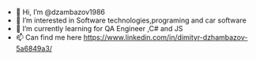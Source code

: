 - 👋 Hi, I’m @dzambazov1986
- 👀 I’m interested in Software technologies,programing and car software
- 🌱 I’m currently learning for  QA Engineer ,C# and JS
- 📫 Can find me here https://www.linkedin.com/in/dimityr-dzhambazov-5a6849a3/

<!---
dzambazov1986/dzambazov1986 is a ✨ special ✨ repository because its `README.md` (this file) appears on your GitHub profile.
You can click the Preview link to take a look at your changes.
--->
